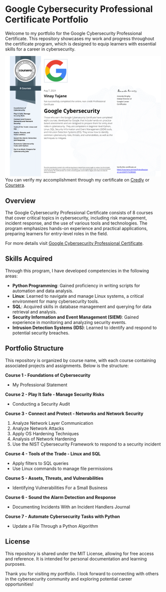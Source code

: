 # Google Cybersecurity Professional Certificate Portfolio

Welcome to my portfolio for the Google Cybersecurity Professional Certificate. This repository showcases my work and progress throughout the certificate program, which is designed to equip learners with essential skills for a career in cybersecurity.

![Google Cybersecurity Professional Certificate](certificate.png)
You can verify my accomplishment through my certificate on [Credly](https://www.credly.com/badges/125ca6ce-54dc-436e-b22b-672f76858341/public_url) or [Coursera](https://coursera.org/share/bd66b1d53a61fafc387168c25d9b63b8).

## Overview
The Google Cybersecurity Professional Certificate consists of 8 courses that cover critical topics in cybersecurity, including risk management, incident response, and the use of various tools and technologies. The program emphasizes hands-on experience and practical applications, preparing learners for entry-level roles in the field.

For more details visit [Google Cybersecurity Professional Certificate](https://www.coursera.org/professional-certificates/google-cybersecurity).

## Skills Acquired
Through this program, I have developed competencies in the following areas:
- **Python Programming**: Gained proficiency in writing scripts for automation and data analysis.
- **Linux**: Learned to navigate and manage Linux systems, a critical environment for many cybersecurity tools.
- **SQL**: Acquired skills in database management and querying for data retrieval and analysis.
- **Security Information and Event Management (SIEM)**: Gained experience in monitoring and analyzing security events.
- **Intrusion Detection Systems (IDS)**: Learned to identify and respond to potential security breaches.

## Portfolio Structure
This repository is organized by course name, with each course containing associated projects and assignments. Below is the structure:

**Course 1 - Foundations of Cybersecurity**
- My Professional Statement

**Course 2 - Play It Safe - Manage Security Risks**
- Conducting a Security Audit

**Course 3 - Connect and Protect - Networks and Network Security**
1. Analyze Network Layer Communication
2. Analyze Network Attacks
3. Apply OS Hardening Techniques
4. Analysis of Network Hardening
5. Use the NIST Cybersecurity Framework to respond to a security incident

**Course 4 - Tools of the Trade - Linux and SQL**
- Apply filters to SQL queries
- Use Linux commands to manage file permissions

**Course 5 - Assets, Threats, and Vulnerabilities**
- Identifying Vulnerabilities For a Small Business

**Course 6 - Sound the Alarm Detection and Response**
- Documenting Incidents With an Incident Handlers Journal

**Course 7 - Automate Cybersecurity Tasks with Python**
- Update a File Through a Python Algorithm

## License
This repository is shared under the MIT License, allowing for free access and reference. It is intended for personal documentation and learning purposes.

Thank you for visiting my portfolio. I look forward to connecting with others in the cybersecurity community and exploring potential career opportunities!
